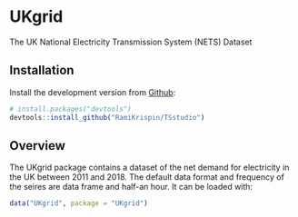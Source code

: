UKgrid
======

The UK National Electricity Transmission System (NETS) Dataset

Installation
------------

Install the development version from [Github](https://github.com/RamiKrispin/UKgrid):

``` r
# install.packages("devtools")
devtools::install_github("RamiKrispin/TSstudio")
```


Overview
--------
The UKgrid package contains a dataset of the net demand for electricity in the UK between 2011 and 2018. The default data format and frequency of the seires are data frame and half-an hour. It can be loaded with:

``` r 
data("UKgrid", package = "UKgrid")
``` 





